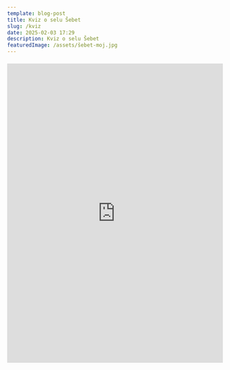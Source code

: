 ```yaml
---
template: blog-post
title: Kviz o selu Šebet
slug: /kviz
date: 2025-02-03 17:29
description: Kviz o selu Šebet
featuredImage: /assets/šebet-moj.jpg
---
```

<iframe src="https://embed.quizgecko.com/learn/selo-sebet-priroda-i-izvori-crobrk/play" frameborder="0" allow="fullscreen" webkitallowfullscreen="true" mozallowfullscreen="true" referrerpolicy="no-referrer-when-downgrade" style="width: 100%; height: 700px; overflow: hidden; margin-top:6px;"></iframe>